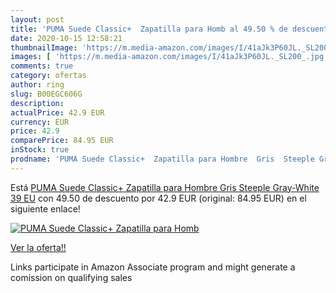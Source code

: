 ```yaml
---
layout: post
title: 'PUMA Suede Classic+  Zapatilla para Homb al 49.50 % de descuento'
date: 2020-10-15 12:58:21
thumbnailImage: 'https://m.media-amazon.com/images/I/41aJk3P60JL._SL200_.jpg'
images: [ 'https://m.media-amazon.com/images/I/41aJk3P60JL._SL200_.jpg' ]
comments: true
category: ofertas
author: ring
slug: B00EGC606G
description:
actualPrice: 42.9 EUR
currency: EUR
price: 42.9
comparePrice: 84.95 EUR
inStock: true
prodname: 'PUMA Suede Classic+  Zapatilla para Hombre  Gris  Steeple Gray-White   39 EU'
---
```


Está [PUMA Suede Classic+  Zapatilla para Hombre  Gris  Steeple Gray-White   39 EU](https://www.amazon.es/dp/B00EGC606G/?tag=tolees-21) con 49.50 de descuento por 42.9 EUR (original: 84.95 EUR) en el siguiente enlace!

[![PUMA Suede Classic+  Zapatilla para Homb](https://m.media-amazon.com/images/I/41aJk3P60JL._SL200_.jpg)](https://www.amazon.es/dp/B00EGC606G/?tag=tolees-21)

[Ver la oferta!!](https://www.amazon.es/dp/B00EGC606G/?tag=tolees-21)

Links participate in Amazon Associate program and might generate a comission on qualifying sales


